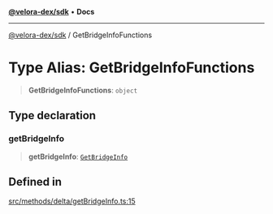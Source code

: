 [**@velora-dex/sdk**](../README.md) • **Docs**

***

[@velora-dex/sdk](../globals.md) / GetBridgeInfoFunctions

# Type Alias: GetBridgeInfoFunctions

> **GetBridgeInfoFunctions**: `object`

## Type declaration

### getBridgeInfo

> **getBridgeInfo**: [`GetBridgeInfo`](../-internal-/type-aliases/GetBridgeInfo.md)

## Defined in

[src/methods/delta/getBridgeInfo.ts:15](https://github.com/VeloraDEX/sdk/blob/master/src/methods/delta/getBridgeInfo.ts#L15)
